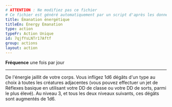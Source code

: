 ```yaml
---
# ATTENTION : Ne modifiez pas ce fichier
# Ce fichier est généré automatiquement par un script d'après les données du module Foundry VTT officiel et de sa traduction
title: Émanation énergétique
titleEn: Energy Emanation
type: action
typeFr: Action Unique
id: 7qjfYsLNTr17Aftf
group: actions
layout: action
---
```

<p><span id="ctl00_MainContent_DetailedOutput"><strong>Fréquence</strong> une fois par jour</span></p><hr><p>De l'énergie jaillit de votre corps. Vous infligez 1d6 dégâts d'un type au choix à toutes les créatures adjacentes (vous pouvez effectuer un jet de Réflexes basique en utilisant votre DD de classe ou votre DD de sorts, parmi le plus élevé). Au niveau 3, et tous les deux niveaux suivants, ces dégâts sont augmentés de 1d6.&nbsp;</p>
